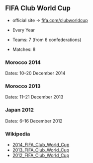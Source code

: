 
## FIFA Club World Cup

- official site -> [fifa.com/clubworldcup](http://www.fifa.com/clubworldcup)

- Every Year
- Teams: 7 (from 6 confederations)
- Matches: 8

### Morocco 2014

Dates: 10–20 December 2014

### Morocco 2013

Dates: 11–21 December 2013

###  Japan 2012

Dates: 6–16 December 2012


### Wikipedia

- [2014_FIFA_Club_World_Cup](http://en.wikipedia.org/wiki/2014_FIFA_Club_World_Cup)
- [2013_FIFA_Club_World_Cup](http://en.wikipedia.org/wiki/2013_FIFA_Club_World_Cup)
- [2012_FIFA_Club_World_Cup](http://en.wikipedia.org/wiki/2012_FIFA_Club_World_Cup)
